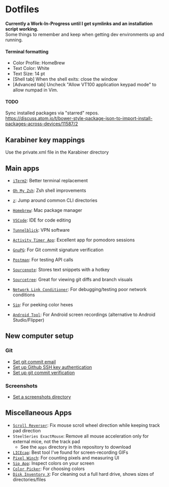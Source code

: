 # Dotfiles
**Currently a Work-In-Progress until I get symlinks and an installation script working.** <br>
Some things to remember and keep when getting dev environments up and running.

#### Terminal formatting
- Color Profile: HomeBrew
- Text Color: White
- Text Size: 14 pt
- [Shell tab] When the shell exits: close the window
- [Advanced tab] Uncheck "Allow VT100 application keypad mode" to allow numpad in Vim.

#### TODO
Sync installed packages via "starred" repos.
https://discuss.atom.io/t/bower-style-package-json-to-import-install-packages-across-devices/11587/2

## Karabiner key mappings
Use the private.xml file in the Karabiner directory

## Main apps
- [`iTerm2`](https://iterm2.com/): Better terminal replacement
- [`Oh My Zsh`](https://ohmyz.sh/): Zsh shell improvements
- [`z`](https://github.com/rupa/z): Jump around common CLI directories
- [`Homebrew`](https://brew.sh/): Mac package manager
- [`VSCode`](https://code.visualstudio.com/): IDE for code editing

- [`Tunnelblick`](https://tunnelblick.net/downloads.html): VPN software
- [`Activity Timer App`](https://apps.apple.com/us/app/activity-timer/id808647808?mt=12): Excellent app for pomodoro sessions
- [`GnuPG`](https://www.gnupg.org/download/): For Git commit signature verification
- [`Postman`](https://www.postman.com/downloads/): For testing API calls
- [`Sourcenote`](https://www.sourcenoteapp.com/): Stores text snippets with a hotkey
- [`Sourcetree`](https://www.sourcetreeapp.com/): Great for viewing git diffs and branch visuals
- [`Network Link Conditioner`](https://nshipster.com/network-link-conditioner/): For debugging/testing poor network conditions
- [`Sip`](https://sipapp.io/): For peeking color hexes
- [`Android Tool`](https://github.com/muandrew/androidtool-mac/releases/): For Android screen recordings (alternative to Android Studio/Flipper)

## New computer setup
### Git
- [Set git commit email](https://help.github.com/en/github/setting-up-and-managing-your-github-user-account/setting-your-commit-email-address)
- [Set up Github SSH key authentication](https://help.github.com/en/github/authenticating-to-github/connecting-to-github-with-ssh)
- [Set up git commit verification](https://help.github.com/en/github/authenticating-to-github/managing-commit-signature-verification)
### Screenshots
- [Set a screenshots directory](https://apple.stackexchange.com/a/258696)

## Miscellaneous Apps
- [`Scroll Reverser`](https://pilotmoon.com/scrollreverser/): Fix mouse scroll wheel direction while keeping track pad direction
- `SteelSeries ExactMouse`: Remove all mouse acceleration only for external mice, not the track pad
  - See the `apps` directory in this repository to download
- [`LICEcap`](https://www.cockos.com/licecap/): Best tool I've found for screen-recording GIFs
- [`Pixel Winch`](https://www.ricciadams.com/projects/pixel-winch): For counting pixels and measuring UI
- [`Sip App`](http://sipapp.io/): Inspect colors on your screen
- [`Color Picker`](https://itunes.apple.com/us/app/color-picker/id641027709?mt=12): For choosing colors
- [`Disk Inventory X`](http://www.derlien.com/): For cleaning out a full hard drive, shows sizes of directories/files
